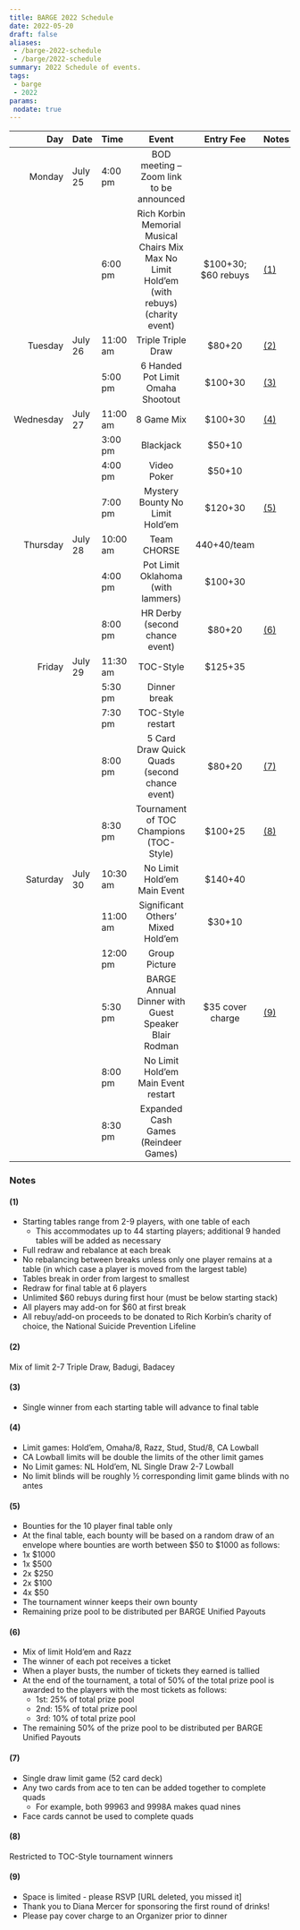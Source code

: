 ```yaml
---
title: BARGE 2022 Schedule
date: 2022-05-20
draft: false
aliases:
 - /barge-2022-schedule
 - /barge/2022-schedule
summary: 2022 Schedule of events.
tags:
 - barge
 - 2022
params:
 nodate: true
---
```


|       Day | Date    | Time     | Event                                                                                      | Entry Fee           | Notes     |
|----------:|:--------|:---------|:------------------------------------------------------------------------------------------:|:-------------------:|:----------|
|    Monday | July 25 | 4:00 pm  | BOD meeting – Zoom link to be announced                                                    |                     |           |
|           |         | 6:00 pm  | Rich Korbin Memorial Musical Chairs Mix Max No Limit Hold’em (with rebuys) (charity event) | $100+30; $60 rebuys | [(1)](#1) |
|   Tuesday | July 26 | 11:00 am | Triple Triple Draw                                                                         | $80+20              | [(2)](#2) |
|           |         | 5:00 pm  | 6 Handed Pot Limit Omaha Shootout                                                          | $100+30             | [(3)](#3) |
| Wednesday | July 27 | 11:00 am | 8 Game Mix                                                                                 | $100+30             | [(4)](#4) |
|           |         | 3:00 pm  | Blackjack                                                                                  | $50+10              |           |
|           |         | 4:00 pm  | Video Poker                                                                                | $50+10              |           |
|           |         | 7:00 pm  | Mystery Bounty No Limit Hold’em                                                            | $120+30             | [(5)](#5) |
|  Thursday | July 28 | 10:00 am | Team CHORSE                                                                                | $440+$40/team       |           |
|           |         | 4:00 pm  | Pot Limit Oklahoma (with lammers)                                                          | $100+30             |           |
|           |         | 8:00 pm  | HR Derby (second chance event)                                                             | $80+20              | [(6)](#6) |
|    Friday | July 29 | 11:30 am | TOC-Style                                                                                  | $125+35             |           |
|           |         | 5:30 pm  | Dinner break                                                                               |                     |           |
|           |         | 7:30 pm  | TOC-Style restart                                                                          |                     |           |
|           |         | 8:00 pm  | 5 Card Draw Quick Quads (second chance event)                                              | $80+20              | [(7)](#7) |
|           |         | 8:30 pm  | Tournament of TOC Champions (TOC-Style)                                                    | $100+25             | [(8)](#8) |
|  Saturday | July 30 | 10:30 am | No Limit Hold’em Main Event                                                                | $140+40             |           |
|           |         | 11:00 am | Significant Others’ Mixed Hold’em                                                          | $30+10              |           |
|           |         | 12:00 pm | Group Picture                                                                              |                     |           |
|           |         | 5:30 pm  | BARGE Annual Dinner with Guest Speaker Blair Rodman                                        | $35 cover charge    | [(9)](#9) |
|           |         | 8:00 pm  | No Limit Hold’em Main Event restart                                                        |                     |           |
|           |         | 8:30 pm  | Expanded Cash Games (Reindeer Games)                                                       |                     |           |

### Notes

#### (1)

* Starting tables range from 2-9 players, with one table of each
  * This accommodates up to 44 starting players; additional 9 handed tables will be added as necessary
* Full redraw and rebalance at each break
* No rebalancing between breaks unless only one player remains at a table (in which case a player is moved from the largest table)
* Tables break in order from largest to smallest
* Redraw for final table at 6 players
* Unlimited $60 rebuys during first hour (must be below starting stack)
* All players may add-on for $60 at first break
* All rebuy/add-on proceeds to be donated to Rich Korbin’s charity of choice, the National Suicide Prevention Lifeline

#### (2)

Mix of limit 2-7 Triple Draw, Badugi, Badacey

#### (3)

* Single winner from each starting table will advance to final table

#### (4)

- Limit games:  Hold’em, Omaha/8, Razz, Stud, Stud/8, CA Lowball
- CA Lowball limits will be double the limits of the other limit games
- No Limit games:  NL Hold’em, NL Single Draw 2-7 Lowball
- No limit blinds will be roughly ½ corresponding limit game blinds with no antes

#### (5)

- Bounties for the 10 player final table only
- At the final table, each bounty will be based on a random draw of an envelope where bounties are worth between $50 to $1000 as follows:
 - 1x $1000
 - 1x $500
 - 2x $250
 - 2x $100
 - 4x $50
- The tournament winner keeps their own bounty
- Remaining prize pool to be distributed per BARGE Unified Payouts

#### (6)

- Mix of limit Hold’em and Razz
- The winner of each pot receives a ticket
- When a player busts, the number of tickets they earned is tallied
- At the end of the tournament, a total of 50% of the total prize pool is awarded to the players with the most tickets as follows:
  - 1st:  25% of total prize pool
  - 2nd:  15% of total prize pool
  - 3rd:  10% of total prize pool
- The remaining 50% of the prize pool to be distributed per BARGE Unified Payouts

#### (7)

- Single draw limit game (52 card deck)
- Any two cards from ace to ten can be added together to complete quads
  - For example, both 99963 and 9998A makes quad nines
- Face cards cannot be used to complete quads

#### (8)

Restricted to TOC-Style tournament winners

#### (9)

- Space is limited - please RSVP [URL deleted, you missed it]
- Thank you to Diana Mercer for sponsoring the first round of drinks!
- Please pay cover charge to an Organizer prior to dinner
